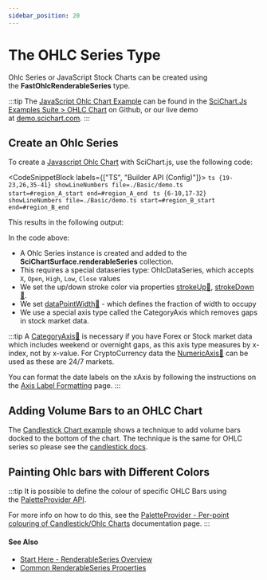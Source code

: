 ```yaml
---
sidebar_position: 20
---
```


# The OHLC Series Type

Ohlc Series or JavaScript Stock Charts can be created using the **FastOhlcRenderableSeries** type.

:::tip
The [JavaScript Ohlc Chart Example](https://demo.scichart.com/javascript/candlestick-chart) can be found in the [SciChart.Js Examples Suite > OHLC Chart](https://github.com/ABTSoftware/SciChart.JS.Examples/tree/master/Examples/src/components/Examples/Charts2D/BasicChartTypes/OhlcChart) on Github, or our live demo at [demo.scichart.com](https://demo.scichart.com/javascript/ohlc-chart).
:::

<ChartFromSciChartDemo
    src="https://www.scichart.com/demo/iframe/candlestick-chart"
    title="JavaScript Candlestick Chart example"
    description=", which allows switching between candle & OHLC"
/>

## Create an Ohlc Series

To create a [Javascript Ohlc Chart](https://demo.scichart.com/javascript-ohlc-chart) with SciChart.js, use the following code:

<CodeSnippetBlock labels={["TS", "Builder API (Config)"]}>
    ```ts {19-23,26,35-41} showLineNumbers file=./Basic/demo.ts start=#region_A_start end=#region_A_end
    ```
    ```ts {6-10,17-32} showLineNumbers file=./Basic/demo.ts start=#region_B_start end=#region_B_end
    ```
</CodeSnippetBlock>

This results in the following output:

<LiveDocSnippet name="./Basic/demo" />

In the code above:

*   A Ohlc Series instance is created and added to the **SciChartSurface.renderableSeries** collection.
*   This requires a special dataseries type: OhlcDataSeries, which accepts `X`, `Open`, `High`, `Low`, `Close` values
*   We set the up/down stroke color via properties [strokeUp:blue_book:](https://www.scichart.com/documentation/js/current/typedoc/classes/fastohlcrenderableseries.html#strokeup), [strokeDown:blue_book:](https://www.scichart.com/documentation/js/current/typedoc/classes/fastohlcrenderableseries.html#strokedown).
*   We set [dataPointWidth:blue_book:](https://www.scichart.com/documentation/js/current/typedoc/classes/fastohlcrenderableseries.html#datapointwidth) - which defines the fraction of width to occupy
*   We use a special axis type called the CategoryAxis which removes gaps in stock market data.

:::tip
A [CategoryAxis:blue_book:](https://www.scichart.com/documentation/js/current/typedoc/classes/categoryaxis.html) is necessary if you have Forex or Stock market data which includes weekend or overnight gaps, as this axis type measures by x-index, not by x-value. For CryptoCurrency data the [NumericAxis:blue_book:](https://www.scichart.com/documentation/js/current/typedoc/classes/numericaxis.html) can be used as these are 24/7 markets.

You can format the date labels on the xAxis by following the instructions on the [Axis Label Formatting](/2d-charts/axis-api/axis-labels/numeric-formats) page.
:::

## Adding Volume Bars to an OHLC Chart

The [Candlestick Chart example](https://www.scichart.com/demo/react/candlestick-chart) shows a technique to add volume bars docked to the bottom of the chart. The technique is the same for OHLC series so please see the [candlestick docs](/2d-charts/chart-types/fast-candlestick-renderable-series).

## Painting Ohlc bars with Different Colors

:::tip
It is possible to define the colour of specific OHLC Bars using the [PaletteProvider API](/2d-charts/chart-types/palette-provider-api/palette-provider-api-overview).

For more info on how to do this, see the [PaletteProvider - Per-point colouring of Candlestick/Ohlc Charts](/2d-charts/chart-types/palette-provider-api/fast-candlestick-ohlc-renderable-series) documentation page.
:::

#### See Also

* [Start Here - RenderableSeries Overview](/2d-charts/chart-types/renderable-series-api-overview)
* [Common RenderableSeries Properties](/2d-charts/chart-types/common-series-apis/drawing-point-markers)